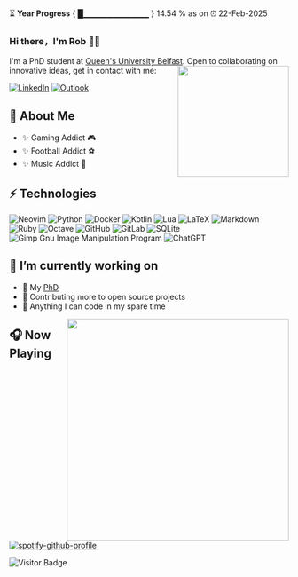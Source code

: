 ⏳ **Year Progress** { █▁▁▁▁▁▁▁▁▁▁▁ } 14.54 % as on ⏰ 22-Feb-2025
### Hi there，I'm Rob 🙋‍♂️
I'm a PhD student at [Queen's University Belfast](https://pure.qub.ac.uk/en/persons/rob-williamson). Open to collaborating on innovative ideas, get in contact with me:
<img align='right' src='https://user-images.githubusercontent.com/5713670/87202985-820dcb80-c2b6-11ea-9f56-7ec461c497c3.gif' width='200"'>

[![LinkedIn](https://img.shields.io/badge/linkedin-%230077B5.svg?style=for-the-badge&logo=linkedin&logoColor=white)](https://www.linkedin.com/in/rob-williamson-4ba61812b/)
[![Outlook](https://img.shields.io/badge/Microsoft_Outlook-0078D4?style=for-the-badge&logo=microsoft-outlook&logoColor=white)](mailto:rwilliamson15@qub.ac.uk)

## 👋 About Me
- ✨ Gaming Addict 🎮
- ✨ Football Addict ⚽
- ✨ Music Addict 🎸

## ⚡ Technologies
![Neovim](https://img.shields.io/badge/NeoVim-%2357A143.svg?&style=for-the-badge&logo=neovim&logoColor=white)
![Python](https://img.shields.io/badge/python-3670A0?style=for-the-badge&logo=python&logoColor=ffdd54)
![Docker](https://img.shields.io/badge/docker-%230db7ed.svg?style=for-the-badge&logo=docker&logoColor=white)
![Kotlin](https://img.shields.io/badge/kotlin-%237F52FF.svg?style=for-the-badge&logo=kotlin&logoColor=white)
![Lua](https://img.shields.io/badge/lua-%232C2D72.svg?style=for-the-badge&logo=lua&logoColor=white)
![LaTeX](https://img.shields.io/badge/latex-%23008080.svg?style=for-the-badge&logo=latex&logoColor=white)
![Markdown](https://img.shields.io/badge/markdown-%23000000.svg?style=for-the-badge&logo=markdown&logoColor=white)
![Ruby](https://img.shields.io/badge/ruby-%23CC342D.svg?style=for-the-badge&logo=ruby&logoColor=white)
![Octave](https://img.shields.io/badge/OCTAVE-darkblue?style=for-the-badge&logo=octave&logoColor=fcd683)
![GitHub](https://img.shields.io/badge/github-%23121011.svg?style=for-the-badge&logo=github&logoColor=white)
![GitLab](https://img.shields.io/badge/gitlab-%23181717.svg?style=for-the-badge&logo=gitlab&logoColor=white)
![SQLite](https://img.shields.io/badge/sqlite-%2307405e.svg?style=for-the-badge&logo=sqlite&logoColor=white)
![Gimp Gnu Image Manipulation Program](https://img.shields.io/badge/Gimp-657D8B?style=for-the-badge&logo=gimp&logoColor=FFFFFF)
![ChatGPT](https://img.shields.io/badge/chatGPT-74aa9c?style=for-the-badge&logo=openai&logoColor=white)

## 🔭 I’m currently working on
- 🌱 My [PhD](https://pure.qub.ac.uk/en/persons/rob-williamson)
- 🌱 Contributing more to open source projects
- 🌱 Anything I can code in my spare time

<img align='right' src='https://github-readme-stats.vercel.app/api?username=RobWilliamson15&count_private=true&show_icons=true&include_all_commits=true&theme=radical' width='400"'>

<!--![Github Stats](https://github-readme-stats.vercel.app/api?username=RobWilliamson15&count_private=true&show_icons=true&include_all_commits=true&theme=radical)-->
  
<!--<img src="https://user-images.githubusercontent.com/38964964/167205200-026483f2-8b0f-4101-b76f-96347a246889.png" width="50%" alt="Python fake tip: to improve the readability of your code, you can import __future__ as tomorrow">-->

## 🎧 Now Playing
[![spotify-github-profile](https://spotify-github-profile.vercel.app/api/view?uid=119121484&cover_image=true&theme=natemoo-re&show_offline=false&background_color=121212&interchange=true&bar_color=53b14f&bar_color_cover=false)](https://spotify-github-profile.vercel.app/api/view?uid=119121484&redirect=true)

  


![Visitor Badge](https://visitor-badge.laobi.icu/badge?page_id=RobWilliamson15.RobWilliamson&theme=radical)

